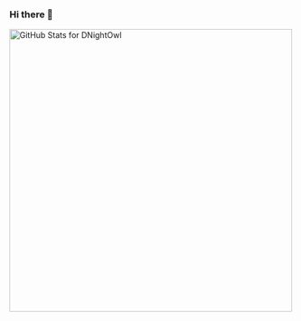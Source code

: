 ### Hi there 👋


<img src="https://github-readme-stats.vercel.app/api?username=dnightowl&show_icons=true&title_color=fff&icon_color=79ff97&text_color=efefef&bg_color=24292e" alt="GitHub Stats for DNightOwl" width="500">
<!--
**DNightOwl/DNightOwl** is a ✨ _special_ ✨ repository because its `README.md` (this file) appears on your GitHub profile.

Here are some ideas to get you started:

- 🔭 I’m currently working on ...
- 🌱 I’m currently learning ...
- 👯 I’m looking to collaborate on ...
- 🤔 I’m looking for help with ...
- 💬 Ask me about ...
- 📫 How to reach me: ...
- 😄 Pronouns: ...
- ⚡ Fun fact: ...
-->
